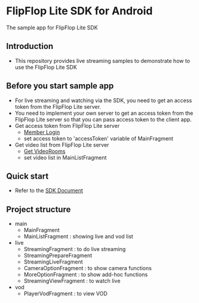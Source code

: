# FlipFlop Lite SDK for Android

The sample app for FlipFlop Lite SDK 

## Introduction

 - This repository provides live streaming samples to demonstrate how to use the FlipFlop Lite SDK

## Before you start sample app

 - For live streaming and watching via the SDK, you need to get an access token from the FlipFlop Lite server.
 - You need to implement your own server to get an access token from the FlipFlop Lite server so that you can pass access token to the client app.
 - Get access token from FlipFlop Lite server
   - [Member Login](https://jocoos-public.github.io/dev-book/jekyll/2023-10-16-App-Member-API.html#member-login)
   - set access token to 'accessToken' variable of MainFragment
 - Get video list from FlipFlop Lite server
   - [Get VideoRooms](https://jocoos-public.github.io/dev-book/jekyll/2023-10-16-Member-VideoRoom-API.html#get-videorooms)
   - set video list in MainListFragment

## Quick start

 - Refer to the [SDK Document](https://jocoos-public.github.io/dev-book/jekyll/2023-10-18-Android_1_Quick_Start.html)

## Project structure

 - main
   - MainFragment
   - MainListFragment : showing live and vod list
 - live
   - StreamingFragment : to do live streaming
   - StreamingPrepareFragment
   - StreamingLiveFragment
   - CameraOptionFragment : to show camera functions
   - MoreOptionFragment : to show add-hoc functions
   - StreamingViewFragment : to watch live
 - vod
   - PlayerVodFragment : to view VOD
 